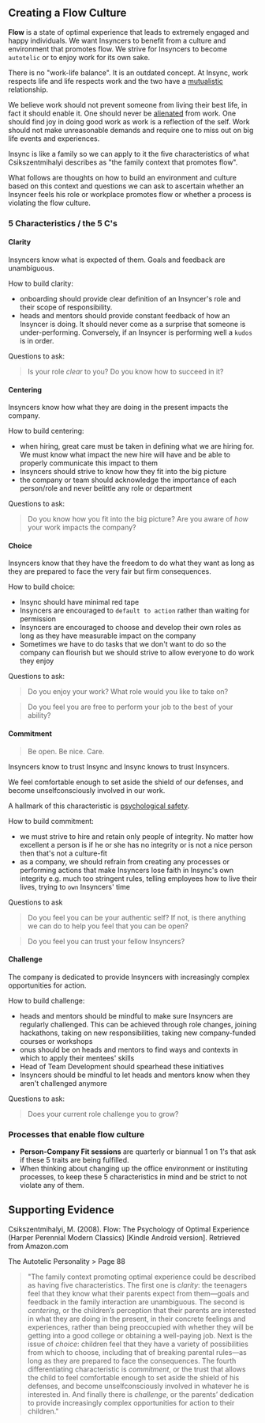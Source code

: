 ## Creating a Flow Culture

**Flow** is a state of optimal experience that leads to extremely engaged and happy individuals.  We want Insyncers to benefit from a culture and environment that  promotes flow. We strive for Insyncers to become `autotelic` or to enjoy work for its own sake. 

There is no "work-life balance". It is an outdated concept. At Insync, work respects life and life respects work and the two have a [mutualistic](https://en.wikipedia.org/wiki/Mutualism_(biology)) relationship. 

We believe work should not prevent someone from living their best life, in fact it should enable it. One should never be [alienated](https://www.youtube.com/watch?v=PZ4VzhIuKCQ) from work. One should find joy in doing good work as work is a reflection of the self. Work should not make unreasonable demands and require one to miss out on big life events and experiences.

Insync is like a family so we can apply to it the five characteristics of what Csikszentmihalyi describes as "the family context that promotes flow".

What follows are thoughts on how to build an environment and culture based on this context and questions we can ask to ascertain whether an Insyncer feels his role or workplace promotes flow or whether a process is violating the flow culture. 


### 5 Characteristics / the 5 C's

#### Clarity

Insyncers know what is expected of them. Goals and feedback are unambiguous.

How to build clarity:

* onboarding should provide clear definition of an Insyncer's role and their scope of responsibility.
* heads and mentors should provide constant feedback of how an Insyncer is doing. It should never come as a surprise that someone is under-performing. Conversely, if an Insyncer is performing well a `kudos` is in order.

Questions to ask:

> Is your role *clear* to you? Do you know how to succeed in it?

#### Centering

Insyncers know how what they are doing in the present impacts the company.

How to build centering:  

* when hiring, great care must be taken in defining what we are hiring for. We must know what impact the new hire will have and be able to properly communicate this impact to them
* Insyncers should strive to know how they fit into the big picture
* the company or team should acknowledge the importance of each person/role and never belittle any role or department

Questions to ask:

> Do you know how you fit into the big picture? Are you aware of *how* your work impacts the company? 

#### Choice

Insyncers know that they have the freedom to do what they want as long as they are prepared to face the very fair but firm consequences. 

How to build choice:

* Insync should have minimal red tape
* Insyncers are encouraged to `default to action` rather than waiting for permission
* Insyncers are encouraged to choose and develop their own roles as long as they have measurable impact on the company
* Sometimes we have to do tasks that we don't want to do so the company can flourish but we should strive to allow everyone to do work they enjoy

Questions to ask:

> Do you enjoy your work? What role would you like to take on?

> Do you feel you are free to perform your job to the best of your ability?

#### Commitment

> Be open. Be nice. Care.

Insyncers know to trust Insync and Insync knows to trust Insyncers.

We  feel comfortable enough to set aside the shield of our defenses, and become unselfconsciously involved in our work.

A hallmark of this characteristic is [psychological safety](https://en.wikipedia.org/wiki/Psychological_safety). 

How to build commitment:

* we must strive to hire and retain only people of integrity. No matter how excellent a person is if he or she has no integrity or is not a nice person then that's not a culture-fit 
* as a company, we should refrain from creating any processes or performing actions that make Insyncers lose faith in Insync's own integrity e.g. much too stringent rules, telling employees how to live their lives, trying to `own` Insyncers' time

Questions to ask

> Do you feel you can be your authentic self? If not, is there anything we can do to help you feel that you can be open?

> Do you feel you can trust your fellow Insyncers?

#### Challenge

The company is dedicated to provide Insyncers with increasingly complex opportunities for action.

How to build challenge:

* heads and mentors should be mindful to make sure Insyncers are regularly challenged. This can be achieved through role changes, joining hackathons, taking on new responsibilities, taking new company-funded courses or workshops
* onus should be on heads and mentors to find ways and contexts in which to apply their mentees' skills
* Head of Team Development should spearhead these initiatives
* Insyncers should be mindful to let heads and mentors know when they aren't challenged anymore

Questions to ask:

> Does your current role challenge you to grow? 

### Processes that enable flow culture

* **Person-Company Fit sessions** are quarterly or biannual 1 on 1's that ask if these 5 traits are being fulfilled.
* When thinking about changing up the office environment or instituting processes, to keep these 5 characteristics in mind and be strict to not violate any of them.

## Supporting Evidence

Csikszentmihalyi, M. (2008). Flow: The Psychology of Optimal Experience (Harper Perennial Modern Classics) [Kindle Android version]. Retrieved from Amazon.com

The Autotelic Personality > Page 88

> "The family context promoting optimal experience could be described as having five characteristics. The first one is *clarity*: the teenagers feel that they know what their parents expect from them—goals and feedback in the family interaction are unambiguous. The second is *centering*, or the children’s perception that their parents are interested in what they are doing in the present, in their concrete feelings and experiences, rather than being preoccupied with whether they will be getting into a good college or obtaining a well-paying job. Next is the issue of *choice*: children feel that they have a variety of possibilities from which to choose, including that of breaking parental rules—as long as they are prepared to face the consequences. The fourth differentiating characteristic is *commitment*, or the trust that allows the child to feel comfortable enough to set aside the shield of his defenses, and become unselfconsciously involved in whatever he is interested in. And finally there is *challenge*, or the parents’ dedication to provide increasingly complex opportunities for action to their children."

